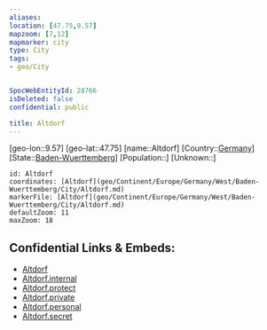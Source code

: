 ```yaml
---
aliases: 
location: [47.75,9.57]
mapzoom: [7,12] 
mapmarker: city 
type: City
tags:
- geo/City


SpocWebEntityId: 28766
isDeleted: false
confidential: public

title: Altdorf
---
```

[geo-lon::9.57]
[geo-lat::47.75]
[name::Altdorf]
[Country::[Germany](geo/Continent/Europe/Germany.md)]
[State::[Baden-Wuerttemberg](geo/Continent/Europe/Germany/West/Baden-Wuerttemberg.md)]
[Population::]
[Unknown::]


```leaflet
id: Altdorf
coordinates: [Altdorf](geo/Continent/Europe/Germany/West/Baden-Wuerttemberg/City/Altdorf.md)
markerFile: [Altdorf](geo/Continent/Europe/Germany/West/Baden-Wuerttemberg/City/Altdorf.md)
defaultZoom: 11 
maxZoom: 18
```


## Confidential Links & Embeds: 
- [Altdorf](../../../../../../../../_public/geo/Continent/Europe/Germany/West/Baden-Wuerttemberg/City/Altdorf.md) 
- [Altdorf.internal](../../../../../../../../_internal/geo/Continent/Europe/Germany/West/Baden-Wuerttemberg/City/Altdorf.internal.md) 
- [Altdorf.protect](../../../../../../../../_protect/geo/Continent/Europe/Germany/West/Baden-Wuerttemberg/City/Altdorf.protect.md) 
- [Altdorf.private](../../../../../../../../_private/geo/Continent/Europe/Germany/West/Baden-Wuerttemberg/City/Altdorf.private.md) 
- [Altdorf.personal](../../../../../../../../_personal/geo/Continent/Europe/Germany/West/Baden-Wuerttemberg/City/Altdorf.personal.md) 
- [Altdorf.secret](../../../../../../../../_secret/geo/Continent/Europe/Germany/West/Baden-Wuerttemberg/City/Altdorf.secret.md) 
